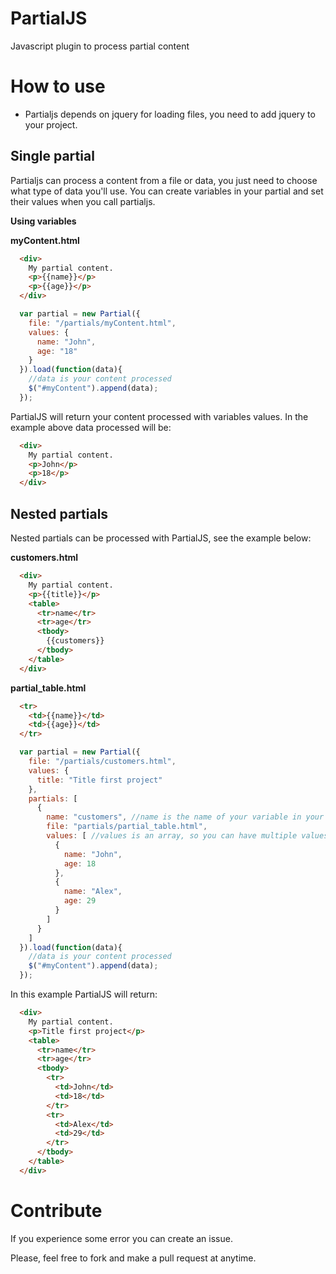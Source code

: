 PartialJS
=========

Javascript plugin to process partial content

How to use
==========

* Partialjs depends on jquery for loading files, you need to add jquery to your project.

Single partial
--------------

Partialjs can process a content from a file or data, you just need to choose what type of data you'll use. You can create variables in your partial and set their values when you call partialjs.

**Using variables**

**myContent.html**
```html
  <div>
    My partial content.
    <p>{{name}}</p>
    <p>{{age}}</p>
  </div>
```


```javascript
  var partial = new Partial({
    file: "/partials/myContent.html",
    values: {
      name: "John",
      age: "18"
    }
  }).load(function(data){
    //data is your content processed
    $("#myContent").append(data);
  });
```

PartialJS will return your content processed with variables values. In the example above data processed will be:

```html
  <div>
    My partial content.
    <p>John</p>
    <p>18</p>
  </div>
```

Nested partials
-----------------

Nested partials can be processed with PartialJS, see the example below:

**customers.html**

```html
  <div>
    My partial content.
    <p>{{title}}</p>
    <table>
      <tr>name</tr>
      <tr>age</tr>
      <tbody>
        {{customers}}
      </tbody>
    </table>
  </div>
```

**partial_table.html**

```html
  <tr>
    <td>{{name}}</td>
    <td>{{age}}</td>
  </tr>
```

```javascript
  var partial = new Partial({
    file: "/partials/customers.html",
    values: {
      title: "Title first project"
    },
    partials: [
      {
        name: "customers", //name is the name of your variable in your main partial
        file: "partials/partial_table.html",
        values: [ //values is an array, so you can have multiple values
          {
            name: "John",
            age: 18
          },
          {
            name: "Alex",
            age: 29
          }
        ]
      }
    ]
  }).load(function(data){
    //data is your content processed
    $("#myContent").append(data);
  });
```

In this example PartialJS will return:

```html
  <div>
    My partial content.
    <p>Title first project</p>
    <table>
      <tr>name</tr>
      <tr>age</tr>
      <tbody>
        <tr>
          <td>John</td>
          <td>18</td>
        </tr>
        <tr>
          <td>Alex</td>
          <td>29</td>
        </tr>
      </tbody>
    </table>
  </div>
```

Contribute
==========

If you experience some error you can create an issue.

Please, feel free to fork and make a pull request at anytime.
